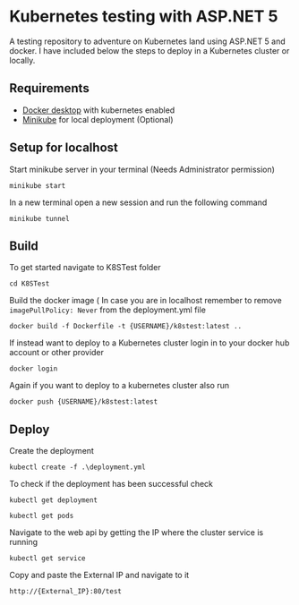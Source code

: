 # Kubernetes testing with ASP.NET 5

A testing repository to adventure on Kubernetes land using ASP.NET 5 and docker. I have included below the steps to deploy in a Kubernetes cluster or locally.

## Requirements

- [Docker desktop](https://www.docker.com/products/docker-desktop) with kubernetes enabled
- [Minikube](https://minikube.sigs.k8s.io/docs/start/) for local deployment (Optional)

## Setup for localhost

Start minikube server in your terminal (Needs Administrator permission)
```
minikube start
```

In a new terminal open a new session and run the following command
```
minikube tunnel
```

## Build

To get started navigate to K8STest folder

```
cd K8STest
```

Build the docker image ( In case you are in localhost remember to remove `imagePullPolicy: Never` from the deployment.yml file

```
docker build -f Dockerfile -t {USERNAME}/k8stest:latest ..
```

If instead want to deploy to a Kubernetes cluster login in to your docker hub account or other provider
```
docker login
```

Again if you want to deploy to a kubernetes cluster also run

```
docker push {USERNAME}/k8stest:latest
```

## Deploy

Create the deployment 

```
kubectl create -f .\deployment.yml
```

To check if the deployment has been successful check

```
kubectl get deployment

kubectl get pods
```

Navigate to the web api by getting the IP where the cluster service is running

```
kubectl get service
```

Copy and paste the External IP and navigate to it
```
http://{External_IP}:80/test
```







